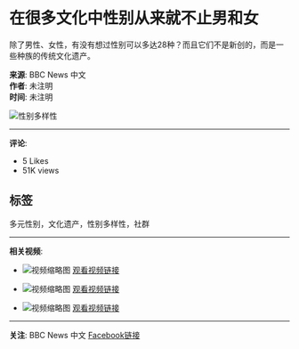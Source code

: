 # 在很多文化中性别从来就不止男和女

除了男性、女性，有没有想过性别可以多达28种？而且它们不是新创的，而是一些种族的传统文化遗产。

**来源**: BBC News 中文  
**作者**: 未注明  
**时间**: 未注明  

![性别多样性](https://scontent-sjc3-1.xx.fbcdn.net/v/t15.5256-10/115911699_286940585872642_3419498789159784024_n.jpg?stp=dst-jpg_s960x960_tt6&_nc_cat=106&ccb=1-7&_nc_sid=50ce42&_nc_ohc=NXgHzaGrUegQ7kNvgEzN_Nb&_nc_oc=AdhdhzTR1BbDeUMIzQXSM6VakVwwWoc6D5tCQrCfHlTo7WSGPcBIj9jIkzOFq35SjC0&_nc_zt=23&_nc_ht=scontent-sjc3-1.xx&_nc_gid=A1Gkj3o-N-ap6x3_bcVvHNl&oh=00_AYB11KBHGvLQpp2INfVbAnOXA5sj2PcTltcmygrjTx7wnA&oe=67B4C065)

---

**评论**:  
- 5 Likes  
- 51K views  

## 标签
多元性别，文化遗产，性别多样性，社群

---

**相关视频**:
- ![视频缩略图](https://scontent-sjc3-1.xx.fbcdn.net/v/t15.5256-10/479496062_912124277757405_4292459556215060322_n.jpg?stp=dst-jpg_p206x206_tt6&_nc_cat=100&ccb=1-7&_nc_sid=282d23&_nc_ohc=FB4eZlojHwoQ7kNvgER7zUx&_nc_oc=AdjOKHCAuaR_J8_MdzdU1N41UR8tBkmxYuIbZxAZ0UBH-YzHo3GBXhyMNaOWjR5wq-I&_nc_zt=23&_nc_ht=scontent-sjc3-1.xx&_nc_gid=APIdpfo8-G_pnBgr2LRUfsM&oh=00_AYDVMPNHe7UvWgON0LZlUhxv0B3ruyERJZHW6nsBZOhaKw&oe=67B4B06F) [观看视频链接](https://www.facebook.com/100047462917012/videos/1581539986569959/?__so__=permalink)

- ![视频缩略图](https://scontent-sjc3-1.xx.fbcdn.net/v/t15.5256-10/479489848_942777841294852_239997768477781459_n.jpg?stp=dst-jpg_p206x206_tt6&_nc_cat=106&ccb=1-7&_nc_sid=282d23&_nc_ohc=PMeNbPIbXucQ7kNvgE8BdI0&_nc_oc=AdgudsaCvcThoC9NsJqORwgOVXSXC_Pz7oiCEOp_zlpxTv0XoDFAw1lHwCKJL23nS1o&_nc_zt=23&_nc_ht=scontent-sjc3-1.xx&_nc_gid=APIdpfo8-G_pnBgr2LRUfsM&oh=00_AYBBGQMfiJKBUMGAfsUEnen9nCoqgKtLMTtpTZGKAo1RGQ&oe=67B4DAFD) [观看视频链接](https://www.facebook.com/100047462917012/videos/1186620553471858/?__so__=permalink)

- ![视频缩略图](https://scontent-sjc3-1.xx.fbcdn.net/v/t15.5256-10/478803469_1178575707293914_4768991703790216918_n.jpg?stp=dst-jpg_s640x640_tt6&_nc_cat=104&ccb=1-7&_nc_sid=7965db&_nc_ohc=DJERzT0ZTR8Q7kNvgHxxyVy&_nc_oc=AdjwYrPNMrlIKMzKfqVnEgTpp6H4M0iMSNysdYE3_YVzHikiCYKy6zilkWY8jMN9xwE&_nc_zt=23&_nc_ht=scontent-sjc3-1.xx&_nc_gid=APIdpfo8-G_pnBgr2LRUfsM&oh=00_AYCIhphzgua2Slq2bogyyu5-hRNi6jJADlu302aBUiy6fg&oe=67B4DBA4) [观看视频链接](https://www.facebook.com/100047462917012/videos/1691140338281766/?__so__=permalink)

--- 

**关注**: BBC News 中文 [Facebook链接](https://www.facebook.com/BBCChinese?__tn__=-UC)